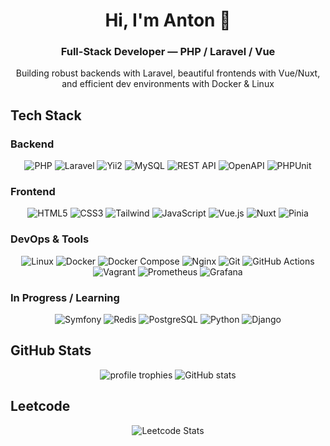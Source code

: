 <h1 align="center">Hi, I'm Anton 👋</h1>
<h3 align="center">Full-Stack Developer — PHP / Laravel / Vue</h3>

<p align="center">Building robust backends with Laravel, beautiful frontends with Vue/Nuxt, and efficient dev environments with Docker & Linux</p>

## Tech Stack

### Backend

<p align="center">
	<img src="https://img.shields.io/badge/PHP-777BB4?style=for-the-badge&logo=php&logoColor=white" alt="PHP"/>
	<img src="https://img.shields.io/badge/Laravel-FF2D20?style=for-the-badge&logo=laravel&logoColor=white" alt="Laravel"/>
	<img src="https://img.shields.io/badge/Yii2-00559C?style=for-the-badge&logo=yii&logoColor=white" alt="Yii2"/>
	<img src="https://img.shields.io/badge/MySQL-4479A1?style=for-the-badge&logo=mysql&logoColor=white" alt="MySQL"/>
	<img src="https://img.shields.io/badge/REST_API-000000?style=for-the-badge&logo=json&logoColor=white" alt="REST API"/>
	<img src="https://img.shields.io/badge/OpenAPI-6BA539?style=for-the-badge&logo=openapiinitiative&logoColor=white" alt="OpenAPI"/>
	<img src="https://img.shields.io/badge/PHPUnit-6C2E91?style=for-the-badge&logo=php&logoColor=white" alt="PHPUnit"/>
</p>

### Frontend

<p align="center">
	<img src="https://img.shields.io/badge/HTML5-E34F26?style=for-the-badge&logo=html5&logoColor=white" alt="HTML5"/>
	<img src="https://img.shields.io/badge/CSS3-1572B6?style=for-the-badge&logo=css3&logoColor=white" alt="CSS3"/>
	<img src="https://img.shields.io/badge/TailwindCSS-0EA5E9?style=for-the-badge&logo=tailwindcss&logoColor=white" alt="Tailwind"/>
	<img src="https://img.shields.io/badge/JavaScript-F7DF1E?style=for-the-badge&logo=javascript&logoColor=black" alt="JavaScript"/>
	<img src="https://img.shields.io/badge/Vue.js-4FC08D?style=for-the-badge&logo=vue.js&logoColor=white" alt="Vue.js"/>
	<img src="https://img.shields.io/badge/Nuxt-00DC82?style=for-the-badge&logo=nuxt.js&logoColor=white" alt="Nuxt"/>
	<img src="https://img.shields.io/badge/Pinia-2E7D32?style=for-the-badge&logo=pinia&logoColor=white" alt="Pinia"/>
</p>

### DevOps & Tools

<p align="center">
	<img src="https://img.shields.io/badge/Linux-FCC624?style=for-the-badge&logo=linux&logoColor=black" alt="Linux"/>
	<img src="https://img.shields.io/badge/Docker-2496ED?style=for-the-badge&logo=docker&logoColor=white" alt="Docker"/>
	<img src="https://img.shields.io/badge/Docker--Compose-000000?style=for-the-badge&logo=docker&logoColor=white" alt="Docker Compose"/>
	<img src="https://img.shields.io/badge/Nginx-269539?style=for-the-badge&logo=nginx&logoColor=white" alt="Nginx"/>
	<img src="https://img.shields.io/badge/Git-F05032?style=for-the-badge&logo=git&logoColor=white" alt="Git"/>
	<img src="https://img.shields.io/badge/GitHub_Actions-2088FF?style=for-the-badge&logo=githubactions&logoColor=white" alt="GitHub Actions"/>
	<img src="https://img.shields.io/badge/Vagrant-1563FF?style=for-the-badge&logo=vagrant&logoColor=white" alt="Vagrant"/>
	<img src="https://img.shields.io/badge/Prometheus-E6522C?style=for-the-badge&logo=prometheus&logoColor=white" alt="Prometheus"/>
	<img src="https://img.shields.io/badge/Grafana-F46800?style=for-the-badge&logo=grafana&logoColor=white" alt="Grafana"/>
</p>

### In Progress / Learning

<p align="center">
	<img src="https://img.shields.io/badge/Symfony-000000?style=for-the-badge&logo=symfony&logoColor=white" alt="Symfony"/>
	<img src="https://img.shields.io/badge/Redis-DC382D?style=for-the-badge&logo=redis&logoColor=white" alt="Redis"/>
	<img src="https://img.shields.io/badge/PostgreSQL-336791?style=for-the-badge&logo=postgresql&logoColor=white" alt="PostgreSQL"/>
	<img src="https://img.shields.io/badge/Python-3776AB?style=for-the-badge&logo=python&logoColor=white" alt="Python"/>
	<img src="https://img.shields.io/badge/Django-092E20?style=for-the-badge&logo=django&logoColor=white" alt="Django"/>
</p>

## GitHub Stats

<p align="center">
	<img src="https://github-profile-trophy.vercel.app/?username=vix-4800&theme=dracula&margin-w=10&margin-h=10" alt="profile trophies" />
	<img src="https://github-readme-stats.vercel.app/api?username=vix-4800&show_icons=true&theme=dracula&hide=issues&count_private=true" alt="GitHub stats"/>
</p>

## Leetcode

<p align="center">
	<img src="https://leetcard.jacoblin.cool/Vix-4800" alt="Leetcode Stats"/>
</p>
